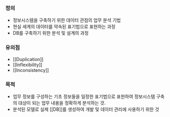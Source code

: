 ### 정의
- 정보시스템을 구축하기 위한 데이터 관점의 업무 분석 기법
- 현실 세계의 데이터를 약속된 표기법으로 표현하는 과정
- DB를 구축하기 위한 분석 및 설계의 과정

### 유의점
- [[Duplication]]
- [[Inflexibility]]
- [[Inconsistency]]

### 목적
- 업무 정보를 구성하는 기초 정보들을 일정한 표기법으로 표현하여 정보시스템 구축의 대상이 되는 업무 내용을 정확하게 분석하는 것.
- 분석된 모델로 실제 [[DB]]를 생성하여 개발 및 데이터 관리에 사용하기 위한 것